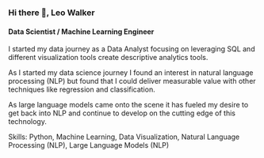 ### Hi there 👋, Leo Walker
#### Data Scientist / Machine Learning Engineer
I started my data journey as a Data Analyst focusing on leveraging SQL and different visualization tools create descriptive analytics tools.

As I started my data science journey I found an interest in natural language processing (NLP) but found that I could deliver measurable value with other techniques like regression and classification.

As large language models came onto the scene it has fueled my desire to get back into NLP and continue to develop on the cutting edge of this technology.

Skills: Python, Machine Learning, Data Visualization, Natural Language Processing (NLP), Large Language Models (NLP)





